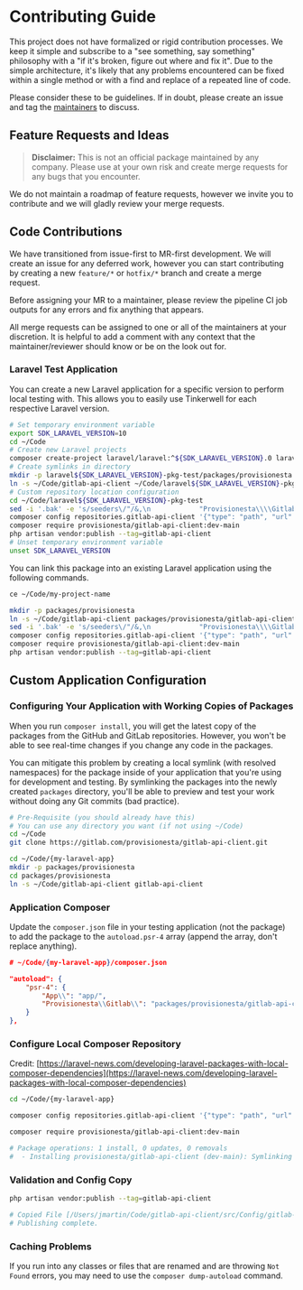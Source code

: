 # Contributing Guide

This project does not have formalized or rigid contribution processes. We keep it simple and subscribe to a "see something, say something" philosophy with a "if it's broken, figure out where and fix it". Due to the simple architecture, it's likely that any problems encountered can be fixed within a single method or with a find and replace of a repeated line of code.

Please consider these to be guidelines. If in doubt, please create an issue and tag the [maintainers](README.md#maintainers) to discuss.

## Feature Requests and Ideas

> **Disclaimer:** This is not an official package maintained by any company. Please use at your own risk and create merge requests for any bugs that you encounter.

We do not maintain a roadmap of feature requests, however we invite you to contribute and we will gladly review your merge requests.

## Code Contributions

We have transitioned from issue-first to MR-first development. We will create an issue for any deferred work, however you can start contributing by creating a new `feature/*` or `hotfix/*` branch and create a merge request.

Before assigning your MR to a maintainer, please review the pipeline CI job outputs for any errors and fix anything that appears.

All merge requests can be assigned to one or all of the maintainers at your discretion. It is helpful to add a comment with any context that the maintainer/reviewer should know or be on the look out for.

### Laravel Test Application

You can create a new Laravel application for a specific version to perform local testing with. This allows you to easily use Tinkerwell for each
respective Laravel version.

```bash
# Set temporary environment variable
export SDK_LARAVEL_VERSION=10
cd ~/Code
# Create new Laravel projects
composer create-project laravel/laravel:^${SDK_LARAVEL_VERSION}.0 laravel${SDK_LARAVEL_VERSION}-pkg-test
# Create symlinks in directory
mkdir -p laravel${SDK_LARAVEL_VERSION}-pkg-test/packages/provisionesta
ln -s ~/Code/gitlab-api-client ~/Code/laravel${SDK_LARAVEL_VERSION}-pkg-test/packages/provisionesta/gitlab-api-client
# Custom repository location configuration
cd ~/Code/laravel${SDK_LARAVEL_VERSION}-pkg-test
sed -i '.bak' -e 's/seeders\/"/&,\n            "Provisionesta\\\\Gitlab\\\\": "packages\/provisionesta\/gitlab-api-client\/src"/g' composer.json
composer config repositories.gitlab-api-client '{"type": "path", "url": "packages/provisionesta/gitlab-api-client"}' --file composer.json
composer require provisionesta/gitlab-api-client:dev-main
php artisan vendor:publish --tag=gitlab-api-client
# Unset temporary environment variable
unset SDK_LARAVEL_VERSION
```

You can link this package into an existing Laravel application using the following commands.

```bash
ce ~/Code/my-project-name

mkdir -p packages/provisionesta
ln -s ~/Code/gitlab-api-client packages/provisionesta/gitlab-api-client
sed -i '.bak' -e 's/seeders\/"/&,\n            "Provisionesta\\\\Gitlab\\\\": "packages\/provisionesta\/gitlab-api-client\/src"/g' composer.json
composer config repositories.gitlab-api-client '{"type": "path", "url": "packages/provisionesta/gitlab-api-client"}' --file composer.json
composer require provisionesta/gitlab-api-client:dev-main
php artisan vendor:publish --tag=gitlab-api-client
```

## Custom Application Configuration

### Configuring Your Application with Working Copies of Packages

When you run `composer install`, you will get the latest copy of the packages from the GitHub and GitLab repositories. However, you won't be able to see real-time changes if you change any code in the packages.

You can mitigate this problem by creating a local symlink (with resolved namespaces) for the package inside of your application that you're using for development and testing. By symlinking the packages into the newly created `packages` directory, you'll be able to preview and test your work without doing any Git commits (bad practice).

```bash
# Pre-Requisite (you should already have this)
# You can use any directory you want (if not using ~/Code)
cd ~/Code
git clone https://gitlab.com/provisionesta/gitlab-api-client.git
```

```bash
cd ~/Code/{my-laravel-app}
mkdir -p packages/provisionesta
cd packages/provisionesta
ln -s ~/Code/gitlab-api-client gitlab-api-client
```

### Application Composer

Update the `composer.json` file in your testing application (not the package) to add the package to the `autoload.psr-4` array (append the array, don't replace anything).

```json
# ~/Code/{my-laravel-app}/composer.json

"autoload": {
    "psr-4": {
        "App\\": "app/",
        "Provisionesta\\Gitlab\\": "packages/provisionesta/gitlab-api-client/src",
    }
},
```

### Configure Local Composer Repository

Credit: [https://laravel-news.com/developing-laravel-packages-with-local-composer-dependencies](https://laravel-news.com/developing-laravel-packages-with-local-composer-dependencies)

```bash
cd ~/Code/{my-laravel-app}

composer config repositories.gitlab-api-client '{"type": "path", "url": "packages/provisionesta/gitlab-api-client"}' --file composer.json

composer require provisionesta/gitlab-api-client:dev-main

# Package operations: 1 install, 0 updates, 0 removals
#  - Installing provisionesta/gitlab-api-client (dev-main): Symlinking from packages/provisionesta/gitlab-api-client
```

### Validation and Config Copy

```bash
php artisan vendor:publish --tag=gitlab-api-client

# Copied File [/Users/jmartin/Code/gitlab-api-client/src/Config/gitlab-api-client.php] To [/config/gitlab-api-client.php]
# Publishing complete.
```

### Caching Problems

If you run into any classes or files that are renamed and are throwing `Not Found` errors, you may need to use the `composer dump-autoload` command.
